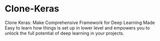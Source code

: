 # Clone-Keras
Clone Keras: Make Comprehensive Framework for Deep Learning Made Easy to learn how things is set up in lower level and empowers you to unlock the full potential of deep learning in your projects.

